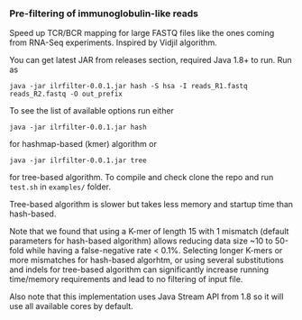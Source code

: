 ### Pre-filtering of immunoglobulin-like reads

Speed up TCR/BCR mapping for large FASTQ files like the ones coming from RNA-Seq experiments. Inspired by Vidjil algorithm.

You can get latest JAR from releases section, required Java 1.8+ to run. Run as

```
java -jar ilrfilter-0.0.1.jar hash -S hsa -I reads_R1.fastq reads_R2.fastq -O out_prefix
```

To see the list of available options run either

```
java -jar ilrfilter-0.0.1.jar hash
```

for hashmap-based (kmer) algorithm or

```
java -jar ilrfilter-0.0.1.jar tree
```

for tree-based algorithm. To compile and check clone the repo and run ``test.sh`` in ``examples/`` folder.

Tree-based algorithm is slower but takes less memory and startup time than hash-based.

Note that we found that using a K-mer of length 15 with 1 mismatch (default parameters for hash-based algorithm) allows reducing data size ~10 to 50-fold while having a false-negative rate < 0.1%.
Selecting longer K-mers or more mismatches for hash-based algorhtm, or using several substitutions and indels for tree-based algorithm can significantly increase running 
time/memory requirements and lead to no filtering of input file.

Also note that this implementation uses Java Stream API from 1.8 so it will use all available cores by default.